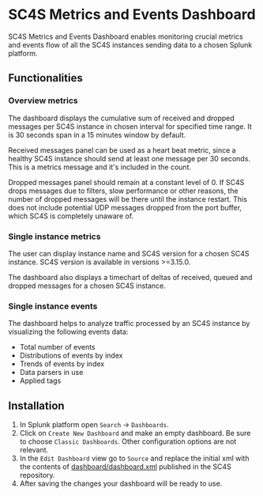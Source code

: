 # SC4S Metrics and Events Dashboard
SC4S Metrics and Events Dashboard enables monitoring crucial metrics and events flow of all the SC4S instances sending data to a chosen Splunk platform.


## Functionalities

### Overview metrics
The dashboard displays the cumulative sum of received and dropped messages per SC4S instance in chosen interval for specified time range. It is 30 seconds span in a 15 minutes window by default.

Received messages panel can be used as a heart beat metric, since a healthy SC4S instance should send at least one message per 30 seconds. This is a metrics message and it's included in the count.

Dropped messages panel should remain at a constant level of 0. If SC4S drops messages due to filters, slow performance or other reasons, the number of dropped messages will be there until the instance restart. This does not include potential UDP messages dropped from the port buffer, which SC4S is completely unaware of.

### Single instance metrics
The user can display instance name and SC4S version for a chosen SC4S instance.
SC4S version is available in versions >=3.15.0.

The dashboard also displays a timechart of deltas of received, queued and dropped messages for a chosen SC4S instance.

### Single instance events
The dashboard helps to analyze traffic processed by an SC4S instance by visualizing the following events data:

- Total number of events
- Distributions of events by index
- Trends of events by index
- Data parsers in use
- Applied tags

## Installation
1. In Splunk platform open `Search` -> `Dashboards`.  
2. Click on `Create New Dashboard` and make an empty dashboard. Be sure to choose `Classic Dashboards`. Other configuration options are not relevant.  
3. In the `Edit Dashboard` view go to `Source` and replace the initial xml with the contents of [dashboard/dashboard.xml](https://github.com/splunk/splunk-connect-for-syslog/blob/sc4s_dashboard_110/dashboard/dashboard.xml) published in the SC4S repository.
4. After saving the changes your dashboard will be ready to use.